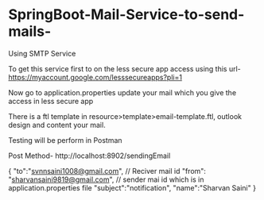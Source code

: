 # SpringBoot-Mail-Service-to-send-mails-

Using SMTP Service

To get this service first to on the less secure app access using this url- https://myaccount.google.com/lesssecureapps?pli=1

Now go to application.properties update your mail which you give the access in less secure app

There is a ftl template in resource>template>email-template.ftl, outlook design and content your mail.


Testing will be perform in Postman

Post Method- http://localhost:8902/sendingEmail

{
"to":"svnnsaini1008@gmail.com",          // Reciver mail id
"from": "sharvansaini9819@gmail.com",  // sender mai id which is in application.properties file
"subject":"notification",
"name":"Sharvan Saini"
}
